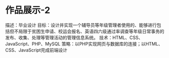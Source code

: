 # 作品展示-2
描述：毕业设计
目标：设计并实现一个辅导员等年级管理者使用的、能够进行包括但不局限于贫困生申请、校运会报名、英语四六级通过率调查等年级日常事务的发布、收集、处理等管理活动的管理信息系统。
技术：HTML、CSS、JavaScript、PHP、MySQL
策略：以PHP实现网页与数据库的连接；以HTML、CSS、JavaScript完成前端设计
